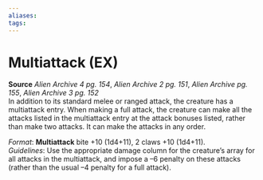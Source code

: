 ```yaml
---
aliases: 
tags: 
---
```


# Multiattack (EX)

**Source** _Alien Archive 4 pg. 154_, _Alien Archive 2 pg. 151_, _Alien Archive pg. 155_, _Alien Archive 3 pg. 152_  
In addition to its standard melee or ranged attack, the creature has a multiattack entry. When making a full attack, the creature can make all the attacks listed in the multiattack entry at the attack bonuses listed, rather than make two attacks. It can make the attacks in any order.

_Format_: **Multiattack** bite +10 (1d4+11), 2 claws +10 (1d4+11).  
_Guidelines_: Use the appropriate damage column for the creature’s array for all attacks in the multiattack, and impose a –6 penalty on these attacks (rather than the usual –4 penalty for a full attack).
